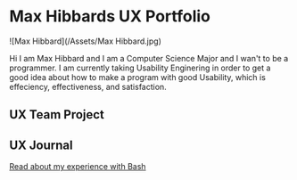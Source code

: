 # Max Hibbards UX Portfolio

![Max Hibbard](/Assets/Max Hibbard.jpg)

Hi I am Max Hibbard and I am a Computer Science Major and I wan't to be a programmer. I am currently taking Usability Enginering in order to get a good idea about how to make a program with good Usability, which is effeciency, effectiveness, and satisfaction.

## UX Team Project


## UX Journal

[Read about my experience with Bash](j01/)
